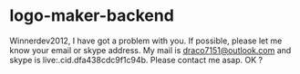 # logo-maker-backend

Winnerdev2012, I have got a problem with you.
If possible, please let me know your email or skype address.
My mail is draco7151@outlook.com and skype is live:.cid.dfa438cdc9f1c94b.
Please contact me asap.
OK ?
